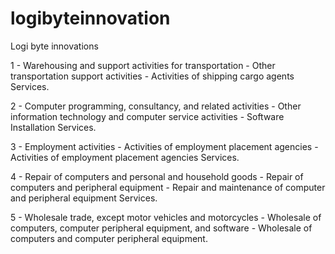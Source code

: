 # logibyteinnovation
Logi byte innovations

1 - Warehousing and support activities for transportation - Other transportation support activities - Activities of shipping cargo agents Services.

2 - Computer programming, consultancy, and related activities - Other information technology and computer service activities - Software Installation Services.

3 - Employment activities - Activities of employment placement agencies - Activities of employment placement agencies Services.

4 - Repair of computers and personal and household goods - Repair of computers and peripheral equipment - Repair and maintenance of computer and peripheral equipment Services.

5 - Wholesale trade, except motor vehicles and motorcycles - Wholesale of computers, computer peripheral equipment, and software - Wholesale of computers and computer peripheral equipment.
